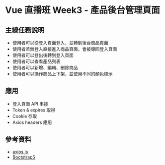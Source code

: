 # Vue 直播班 Week3 - 產品後台管理頁面
## 主線任務說明
* 使用者可以從登入頁面登入，並轉到後台商品頁面
* 使用者若無登入直接進入商品頁面，會被導回登入頁面
* 使用者可以登出後轉到登入頁面
* 使用者可以查看產品列表
* 使用者可以新增、編輯、刪除商品
* 使用者可以操作商品上下架，並使用不同的顏色標示

## 應用
* 登入頁面 API 串接
* Token & expires 取得
* Cookie 存取
* Axios headers 應用

## 參考資料
* [axios.js](https://github.com/axios/axios)
* [Bootstrap5](https://bootstrap5.hexschool.com/docs/5.1/getting-started/introduction/)
